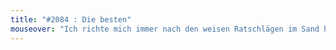 ```yaml
---
title: "#2084 : Die besten"
mouseover: "Ich richte mich immer nach den weisen Ratschlägen im Sand herumliegender Handtücher."
---
```


